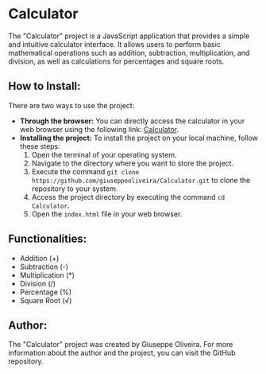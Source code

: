 <h1>Calculator</h1>

<p>The "Calculator" project is a JavaScript application that provides a simple and intuitive calculator interface. It allows users to perform basic mathematical operations such as addition, subtraction, multiplication, and division, as well as calculations for percentages and square roots.</p>

<h2>How to Install:</h2>
<p>There are two ways to use the project:</p>
<ul>
  <li><strong>Through the browser:</strong> You can directly access the calculator in your web browser using the following link: <a href="https://giuseppeoliveira.github.io/Calculator/">Calculator</a>.</li>
  <li><strong>Installing the project:</strong> To install the project on your local machine, follow these steps:
    <ol>
      <li>Open the terminal of your operating system.</li>
      <li>Navigate to the directory where you want to store the project.</li>
      <li>Execute the command <code>git clone https://github.com/giuseppeoliveira/Calculator.git</code> to clone the repository to your system.</li>
      <li>Access the project directory by executing the command <code>cd Calculator</code>.</li>
      <li>Open the <code>index.html</code> file in your web browser.</li>
    </ol>
  </li>
</ul>

<h2>Functionalities:</h2>
<ul>
  <li>Addition (+)</li>
  <li>Subtraction (-)</li>
  <li>Multiplication (*)</li>
  <li>Division (/)</li>
  <li>Percentage (%)</li>
  <li>Square Root (√)</li>
</ul>

<h2>Author:</h2>
<p>The "Calculator" project was created by Giuseppe Oliveira. For more information about the author and the project, you can visit the GitHub repository.</a></p>
